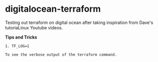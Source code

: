 # digitalocean-terraform
Testing out terraform on digital ocean after taking inspiration from Dave's tutoriaLinux Youtube videos.

**Tips and Tricks**

	1. TF_LOG=1
	
	To see the verbose output of the terraform command.

